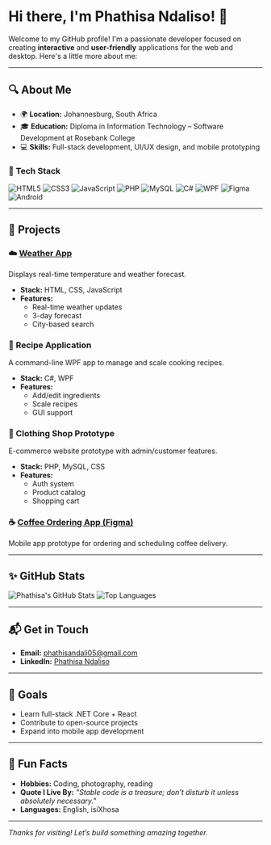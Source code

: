 # Hi there, I'm Phathisa Ndaliso! 👋

Welcome to my GitHub profile! I'm a passionate developer focused on creating **interactive** and **user-friendly** applications for the web and desktop. Here's a little more about me:

---

## 🔍 About Me

- 🌍 **Location:** Johannesburg, South Africa  
- 🎓 **Education:** Diploma in Information Technology – Software Development at Rosebank College  
- 💻 **Skills:** Full-stack development, UI/UX design, and mobile prototyping

### 🧰 Tech Stack

![HTML5](https://img.shields.io/badge/-HTML5-E34F26?style=flat&logo=html5&logoColor=white)
![CSS3](https://img.shields.io/badge/-CSS3-1572B6?style=flat&logo=css3)
![JavaScript](https://img.shields.io/badge/-JavaScript-F7DF1E?style=flat&logo=javascript&logoColor=black)
![PHP](https://img.shields.io/badge/-PHP-777BB4?style=flat&logo=php&logoColor=white)
![MySQL](https://img.shields.io/badge/-MySQL-4479A1?style=flat&logo=mysql&logoColor=white)
![C#](https://img.shields.io/badge/-CSharp-239120?style=flat&logo=c-sharp&logoColor=white)
![WPF](https://img.shields.io/badge/-WPF-5C2D91?style=flat&logo=visualstudio&logoColor=white)
![Figma](https://img.shields.io/badge/-Figma-000000?style=flat&logo=figma)
![Android](https://img.shields.io/badge/-Android-3DDC84?style=flat&logo=android)

---

## 🚀 Projects

### ☁️ [Weather App](https://github.com/yourusername/weather-app)
Displays real-time temperature and weather forecast.

- **Stack:** HTML, CSS, JavaScript  
- **Features:**
  - Real-time weather updates
  - 3-day forecast
  - City-based search

### 🥘 Recipe Application
A command-line WPF app to manage and scale cooking recipes.

- **Stack:** C#, WPF  
- **Features:**
  - Add/edit ingredients
  - Scale recipes
  - GUI support

### 👕 Clothing Shop Prototype
E-commerce website prototype with admin/customer features.

- **Stack:** PHP, MySQL, CSS  
- **Features:**
  - Auth system
  - Product catalog
  - Shopping cart

### ☕ [Coffee Ordering App (Figma)](https://www.figma.com/file/EzLocbOa02LK9MA95IOq81/MUG-MAGIC-CAF%C3%89-PROJECT?type=design)
Mobile app prototype for ordering and scheduling coffee delivery.

---

## ✨ GitHub Stats

![Phathisa's GitHub Stats](https://github-readme-stats.vercel.app/api?username=phathisaN&show_icons=true&theme=radical)
![Top Languages](https://github-readme-stats.vercel.app/api/top-langs/?username=phathisaN&langs_count=5&layout=compact&theme=radical&hide=Shell,PowerShell)

---

## 📬 Get in Touch

- **Email:** phathisandali05@gmail.com  
- **LinkedIn:** [Phathisa Ndaliso](https://www.linkedin.com/in/phathisa-ndaliso-6258a5286)  

---

## 🎯 Goals

- Learn full-stack .NET Core + React  
- Contribute to open-source projects  
- Expand into mobile app development

---

## 🧠 Fun Facts

- **Hobbies:** Coding, photography, reading  
- **Quote I Live By:** _"Stable code is a treasure; don’t disturb it unless absolutely necessary."_  
- **Languages:** English, isiXhosa

---

_Thanks for visiting! Let’s build something amazing together._
